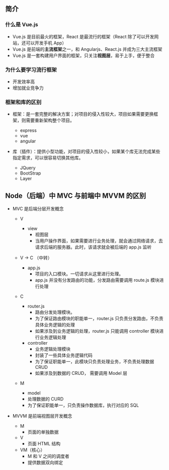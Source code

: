 ## 简介

### 什么是 Vue.js

- Vue.js 是目前最火的框架，React 是最流行的框架（React 除了可以开发网站，还可以开发手机 App）
- Vue.js 是前端的**主流框架**之一，和 Angularjs、React.js 并成为三大主流框架
- Vue.js 是一套构建用户界面的框架，只关注**视图层**，易于上手，便于整合


### 为什么要学习流行框架

- 开发效率高
- 增加就业竞争力


### 框架和库的区别

- 框架：是一套完整的解决方案；对项目的侵入性较大，项目如果需要更换框架，则需要重新架构整个项目。
  - express
  - vue
  - angular

- 库（插件）：提供小型功能，对项目的侵入性较小，如果某个库无法完成某些指定需求，可以很容易切换其他库。
  - JQuery
  - BootStrap
  - Layer

## Node（后端）中 MVC 与前端中 MVVM 的区别

- MVC 是后端分层开发概念

  - V
    - view
      - 视图层
      - 当用户操作界面，如果需要进行业务处理，就会通过网络请求，去请求后端的服务器。此时，该请求就会被后端的 app.js 监听

  - V -> C （中转）
    - app.js
      - 项目的入口模块。一切请求从这里进行处理。
      - app.js 并没有分发路由的功能，分发路由需要调用 route.js 模块进行处理

  - C
    - router.js
      - 路由分发处理模块。
      - 为了保证路由模块的职能单一，router.js 只负责分发路由，不负责具体业务逻辑的处理
      - 如果涉及到业务逻辑的处理，router.js 只能调用 controller 模块进行业务逻辑处理
    - controller
      - 业务逻辑处理模块
      - 封装了一些具体业务逻辑代码
      - 为了保证职能单一，此模块只负责处理业务，不负责处理数据 CRUD
      - 如果涉及到数据的 CRUD， 需要调用 Model 层

  - M
    - model
    - 处理数据的 CURD
    - 为了保证职能单一，只负责操作数据库，执行对应的 SQL


- MVVM 是前端视图层开发概念
  - M
    - 页面的单独数据
  - V
    - 页面 HTML 结构
  - VM（核心）
    - M 和 V 之间的调度者
    - 提供数据双向绑定
